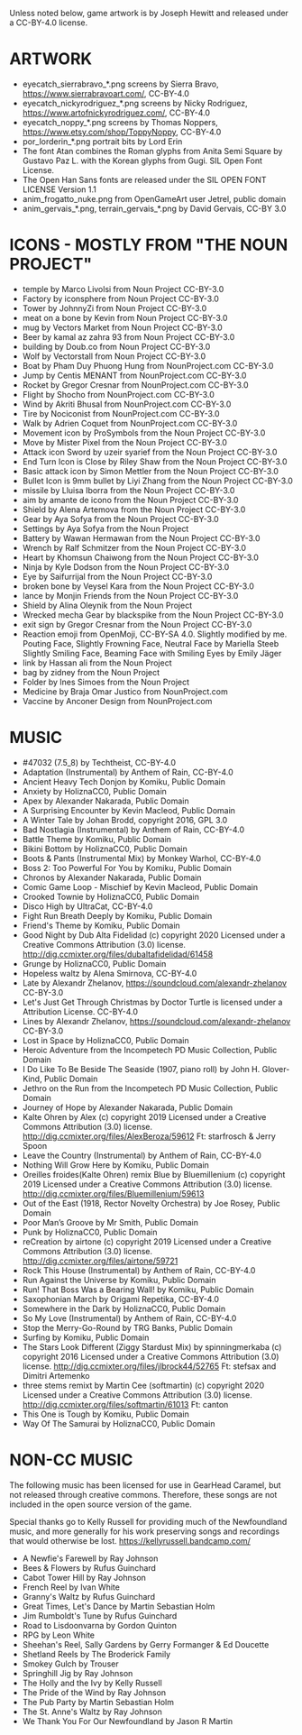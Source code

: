 
Unless noted below, game artwork is by Joseph Hewitt and released under
a CC-BY-4.0 license.

ARTWORK
=======

* eyecatch_sierrabravo_*.png screens by Sierra Bravo, https://www.sierrabravoart.com/, CC-BY-4.0
* eyecatch_nickyrodriguez_*.png screens by Nicky Rodriguez, https://www.artofnickyrodriguez.com/, CC-BY-4.0
* eyecatch_noppy_*.png screens by Thomas Noppers, https://www.etsy.com/shop/ToppyNoppy, CC-BY-4.0
* por_lorderin_*.png portrait bits by Lord Erin
* The font Atan combines the Roman glyphs from Anita Semi Square by Gustavo Paz L. with the Korean glyphs from Gugi. SIL Open Font License.
* The Open Han Sans fonts are released under the SIL OPEN FONT LICENSE Version 1.1
* anim_frogatto_nuke.png from OpenGameArt user Jetrel, public domain
* anim_gervais_*.png, terrain_gervais_\*.png by David Gervais, CC-BY 3.0

ICONS - MOSTLY FROM "THE NOUN PROJECT"
======================================
* temple by Marco Livolsi from Noun Project CC-BY-3.0
* Factory by iconsphere from Noun Project CC-BY-3.0
* Tower by JohnnyZi from Noun Project CC-BY-3.0
* meat on a bone by Kevin from Noun Project CC-BY-3.0
* mug by Vectors Market from Noun Project CC-BY-3.0
* Beer by kamal az zahra 93 from Noun Project CC-BY-3.0
* building by Doub.co from Noun Project CC-BY-3.0
* Wolf by Vectorstall from Noun Project CC-BY-3.0
* Boat by Pham Duy Phuong Hung from NounProject.com CC-BY-3.0
* Jump by Centis MENANT from NounProject.com CC-BY-3.0
* Rocket by Gregor Cresnar from NounProject.com CC-BY-3.0
* Flight by Shocho from NounProject.com CC-BY-3.0
* Wind by Akriti Bhusal from NounProject.com CC-BY-3.0
* Tire by Nociconist from NounProject.com CC-BY-3.0
* Walk by Adrien Coquet from NounProject.com CC-BY-3.0
* Movement icon by ProSymbols from the Noun Project CC-BY-3.0
* Move by Mister Pixel from the Noun Project CC-BY-3.0
* Attack icon Sword by uzeir syarief from the Noun Project CC-BY-3.0
* End Turn Icon is Close by Riley Shaw from the Noun Project CC-BY-3.0
* Basic attack icon by Simon Mettler from the Noun Project CC-BY-3.0
* Bullet Icon is 9mm bullet by Liyi Zhang from the Noun Project CC-BY-3.0
* missile by Lluisa Iborra from the Noun Project CC-BY-3.0
* aim by amante de icono from the Noun Project CC-BY-3.0
* Shield by Alena Artemova from the Noun Project CC-BY-3.0
* Gear by Aya Sofya from the Noun Project CC-BY-3.0
* Settings by Aya Sofya from the Noun Project
* Battery by Wawan Hermawan from the Noun Project CC-BY-3.0
* Wrench by Ralf Schmitzer from the Noun Project CC-BY-3.0
* Heart by Khomsun Chaiwong from the Noun Project CC-BY-3.0
* Ninja by Kyle Dodson from the Noun Project CC-BY-3.0
* Eye by Saifurrijal from the Noun Project CC-BY-3.0
* broken bone by Veysel Kara from the Noun Project CC-BY-3.0
* lance by Monjin Friends from the Noun Project CC-BY-3.0
* Shield by Alina Oleynik from the Noun Project
* Wrecked mecha Gear by blackspike from the Noun Project CC-BY-3.0
* exit sign by Gregor Cresnar from the Noun Project CC-BY-3.0
* Reaction emoji from OpenMoji, CC-BY-SA 4.0. Slightly modified by me.
Pouting Face, Slightly Frowning Face, Neutral Face by Mariella Steeb
Slightly Smiling Face, Beaming Face with Smiling Eyes by Emily Jäger
* link by Hassan ali from the Noun Project
* bag by zidney from the Noun Project
* Folder by Ines Simoes from the Noun Project
* Medicine by Braja Omar Justico from NounProject.com
* Vaccine by Anconer Design from NounProject.com

MUSIC
=====
* #47032 (7.5_8) by Techtheist, CC-BY-4.0
* Adaptation (Instrumental) by Anthem of Rain, CC-BY-4.0
* Ancient Heavy Tech Donjon by Komiku, Public Domain
* Anxiety by HoliznaCC0, Public Domain
* Apex by Alexander Nakarada, Public Domain
* A Surprising Encounter by Kevin Macleod, Public Domain
* A Winter Tale by Johan Brodd, copyright 2016, GPL 3.0
* Bad Nostlagia (Instrumental) by Anthem of Rain, CC-BY-4.0
* Battle Theme by Komiku, Public Domain
* Bikini Bottom by HoliznaCC0, Public Domain
* Boots & Pants (Instrumental Mix) by Monkey Warhol, CC-BY-4.0
* Boss 2: Too Powerful For You by Komiku, Public Domain
* Chronos by Alexander Nakarada, Public Domain
* Comic Game Loop - Mischief by Kevin Macleod, Public Domain
* Crooked Townie by HoliznaCC0, Public Domain
* Disco High by UltraCat, CC-BY-4.0
* Fight Run Breath Deeply by Komiku, Public Domain
* Friend's Theme by Komiku, Public Domain
* Good Night by Dub Alta Fidelidad (c) copyright 2020 Licensed under a Creative Commons Attribution (3.0) license. http://dig.ccmixter.org/files/dubaltafidelidad/61458
* Grunge by HoliznaCC0, Public Domain
* Hopeless waltz by Alena Smirnova, CC-BY-4.0
* Late by Alexandr Zhelanov, https://soundcloud.com/alexandr-zhelanov CC-BY-3.0
* Let's Just Get Through Christmas by Doctor Turtle is licensed under a Attribution License. CC-BY-4.0
* Lines by Alexandr Zhelanov, https://soundcloud.com/alexandr-zhelanov CC-BY-3.0
* Lost in Space by HoliznaCC0, Public Domain
* Heroic Adventure from the Incompetech PD Music Collection, Public Domain
* I Do Like To Be Beside The Seaside (1907, piano roll) by John H. Glover-Kind, Public Domain
* Jethro on the Run from the Incompetech PD Music Collection, Public Domain
* Journey of Hope by Alexander Nakarada, Public Domain
* Kalte Ohren by Alex (c) copyright 2019 Licensed under a Creative Commons Attribution (3.0) license. http://dig.ccmixter.org/files/AlexBeroza/59612 Ft: starfrosch & Jerry Spoon
* Leave the Country (Instrumental) by Anthem of Rain, CC-BY-4.0
* Nothing Will Grow Here by Komiku, Public Domain
* Oreilles froides(Kalte Ohren) remix Blue by Bluemillenium (c) copyright 2019 Licensed under a Creative Commons Attribution (3.0) license. http://dig.ccmixter.org/files/Bluemillenium/59613 
* Out of the East (1918, Rector Novelty Orchestra) by Joe Rosey, Public Domain
* Poor Man’s Groove by Mr Smith, Public Domain
* Punk by HoliznaCC0, Public Domain
* reCreation by airtone (c) copyright 2019 Licensed under a Creative Commons Attribution (3.0) license. http://dig.ccmixter.org/files/airtone/59721 
* Rock This House (Instrumental) by Anthem of Rain, CC-BY-4.0
* Run Against the Universe by Komiku, Public Domain
* Run! That Boss Was a Bearing Wall! by Komiku, Public Domain
* Saxophonian March by Origami Repetika, CC-BY-4.0
* Somewhere in the Dark by HoliznaCC0, Public Domain
* So My Love (Instrumental) by Anthem of Rain, CC-BY-4.0
* Stop the Merry-Go-Round by TRG Banks, Public Domain
* Surfing by Komiku, Public Domain
* The Stars Look Different (Ziggy Stardust Mix) by spinningmerkaba (c) copyright 2016 Licensed under a Creative Commons
 Attribution (3.0) license. http://dig.ccmixter.org/files/jlbrock44/52765 Ft: stefsax and Dimitri Artemenko
* three stems remixt by Martin Cee (softmartin) (c) copyright 2020 Licensed under a Creative Commons Attribution (3.0) license. http://dig.ccmixter.org/files/softmartin/61013 Ft: canton
* This One is Tough by Komiku, Public Domain
* Way Of The Samurai by HoliznaCC0, Public Domain

NON-CC MUSIC
============
The following music has been licensed for use in GearHead Caramel, but not released through creative 
commons.
Therefore, these songs are not included in the open source version of the game.

Special thanks go to Kelly Russell for providing much of the Newfoundland music, and more generally for
his work preserving songs and recordings that would otherwise be lost. https://kellyrussell.bandcamp.com/

* A Newfie's Farewell by Ray Johnson
* Bees & Flowers by Rufus Guinchard
* Cabot Tower Hill by Ray Johnson
* French Reel by Ivan White
* Granny's Waltz by Rufus Guinchard
* Great Times, Let's Dance by Martin Sebastian Holm
* Jim Rumboldt's Tune by Rufus Guinchard
* Road to Lisdoonvarna by Gordon Quinton
* RPG by Leon White
* Sheehan's Reel, Sally Gardens by Gerry Formanger & Ed Doucette
* Shetland Reels by The Broderick Family
* Smokey Gulch by Trouser
* Springhill Jig by Ray Johnson
* The Holly and the Ivy by Kelly Russell
* The Pride of the Wind by Ray Johnson
* The Pub Party by Martin Sebastian Holm
* The St. Anne's Waltz by Ray Johnson
* We Thank You For Our Newfoundland by Jason R Martin

